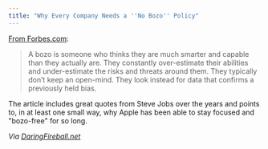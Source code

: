 ```yaml
---
title: "Why Every Company Needs a ''No Bozo'' Policy"
---
```

<p><a href="http://www.forbes.com/sites/ericjackson/2012/01/31/why-every-company-needs-a-no-bozo-policy/">From Forbes.com</a>:</p>
<blockquote><p>
  A bozo is someone who thinks they are much smarter and capable than they actually are.  They constantly over-estimate their abilities and under-estimate the risks and threats around them.  They typically don’t keep an open-mind.  They look instead for data that confirms a previously held bias.
</p></blockquote>
<p>The article includes great quotes from Steve Jobs over the years and points to, in at least one small way, why Apple has been able to stay focused and "bozo-free" for so long.</p>
<p><em>Via <a href="http://daringfireball.net/linked/2013/03/19/what-i-mean-by-bozo">DaringFireball.net</a></em></p>
